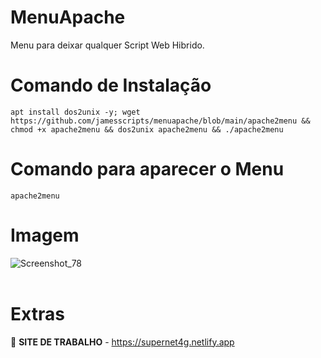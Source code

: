 # MenuApache
Menu para deixar qualquer Script Web Hibrido.

# Comando de Instalação
````
apt install dos2unix -y; wget https://github.com/jamesscripts/menuapache/blob/main/apache2menu && chmod +x apache2menu && dos2unix apache2menu && ./apache2menu
````

# Comando para aparecer o Menu
````
apache2menu
````

# Imagem
![Screenshot_78](https://user-images.githubusercontent.com/105602625/216764749-49d5e775-2c59-4c24-a4ce-e73d2f1b7b8f.jpg)
</br></br>
# Extras 
🔵 <b>SITE DE TRABALHO</b> - https://supernet4g.netlify.app </br>
